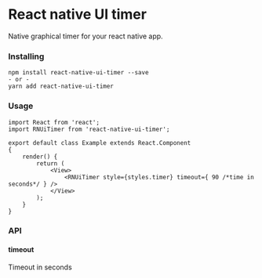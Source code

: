 # React native UI timer
Native graphical timer for your react native app.

### Installing
```
npm install react-native-ui-timer --save
- or -
yarn add react-native-ui-timer
```

### Usage
```
import React from 'react';
import RNUiTimer from 'react-native-ui-timer';

export default class Example extends React.Component
{
    render() {
        return (
            <View>
				<RNUiTimer style={styles.timer} timeout={ 90 /*time in seconds*/ } />
			</View>
        );
    }
}
```
### API

#### timeout
Timeout in seconds